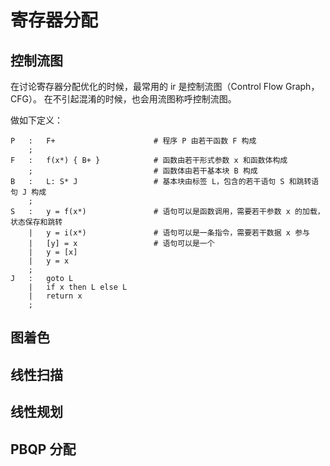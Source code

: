 # 寄存器分配

## 控制流图

在讨论寄存器分配优化的时候，最常用的 ir 是控制流图（Control Flow Graph，CFG）。
在不引起混淆的时候，也会用流图称呼控制流图。

做如下定义：

```
P   :   F+                      # 程序 P 由若干函数 F 构成
    ;
F   :   f(x*) { B+ }            # 函数由若干形式参数 x 和函数体构成
    ;                           # 函数体由若干基本块 B 构成
B   :   L: S* J                 # 基本块由标签 L，包含的若干语句 S 和跳转语句 J 构成
    ;
S   :   y = f(x*)               # 语句可以是函数调用，需要若干参数 x 的加载，状态保存和跳转
    |   y = i(x*)               # 语句可以是一条指令，需要若干数据 x 参与
    |   [y] = x                 # 语句可以是一个
    |   y = [x]
    |   y = x
    ;
J   :   goto L
    |   if x then L else L
    |   return x
    ;
```




## 图着色

## 线性扫描

## 线性规划

## PBQP 分配